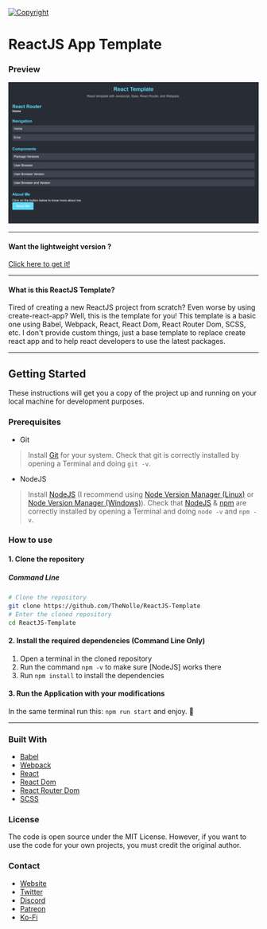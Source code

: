 [![Copyright](https://readme-typing-svg.demolab.com?font=Fira+Code&weight=500&size=50&duration=3000&pause=2000&color=EB87F7&center=true&vCenter=true&width=1000&height=50&lines=Nolly)](https://thenolle.com)

# ReactJS App Template
### Preview
![Preview](preview.png)

---

#### Want the lightweight version ?
[Click here to get it!](../../tree/lightweight)

---

#### What is this ReactJS Template?

Tired of creating a new ReactJS project from scratch? Even worse by using create-react-app? Well, this is the template for you! This template is a basic one using Babel, Webpack, React, React Dom, React Router Dom, SCSS, etc. I don't provide custom things, just a base template to replace create react app and to help react developers to use the latest packages.

---

## Getting Started
These instructions will get you a copy of the project up and running on your local machine for development purposes.

### Prerequisites
- Git
> Install [Git](https://git-scm.com/) for your system.
> Check that git is correctly installed by opening a Terminal and doing `git -v`.
- NodeJS
> Install [NodeJS](https://nodejs.org/) (I recommend using [Node Version Manager (Linux)](https://github.com/nvm-sh/nvm) or [Node Version Manager (Windows)](https://github.com/coreybutler/nvm-windows)).
> Check that [NodeJS](https://nodejs.org/) & [npm](https://www.npmjs.com/) are correctly installed by opening a Terminal and doing `node -v` and `npm -v`.

### How to use

#### 1. Clone the repository
##### Command Line
```sh
# Clone the repository
git clone https://github.com/TheNolle/ReactJS-Template
# Enter the cloned repository
cd ReactJS-Template
```

#### 2. Install the required dependencies (Command Line Only)
1. Open a terminal in the cloned repository
2. Run the command `npm -v` to make sure [NodeJS] works there
3. Run `npm install` to install the dependencies

#### 3. Run the Application with your modifications
In the same terminal run this: `npm run start` and enjoy. 🎉

---

### Built With
* [Babel](https://babeljs.io/)
* [Webpack](https://webpack.js.org/)
* [React](https://reactjs.org/)
* [React Dom](https://reactjs.org/docs/react-dom.html)
* [React Router Dom](https://reactrouter.com/web/guides/quick-start)
* [SCSS](https://sass-lang.com/)

### License
The code is open source under the MIT License. However, if you want to use the code for your own projects, you must credit the original author.

### Contact
* [Website](https://thenolle.com/)
* [Twitter](https://twitter.com/TheNolly_)
* [Discord](https://discord.com/invite/86yVsMVN9z)
* [Patreon](https://www.patreon.com/TheNolle)
* [Ko-Fi](https://ko-fi.com/nolly__)
